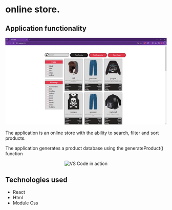 # online store.

## Application functionality

<p align="center">
  <img alt="VS Code in action" src="./public/lamoda.gif">
</p>

The application is an online store with the ability to search, filter and sort
products.

The application generates a product database using the generateProduct() function

<p align="center">
  <img alt="VS Code in action" src="./public/lgenerateProductsCodeExample
.gif">
</p>

## Technologies used

- React
- Html
- Module Css
